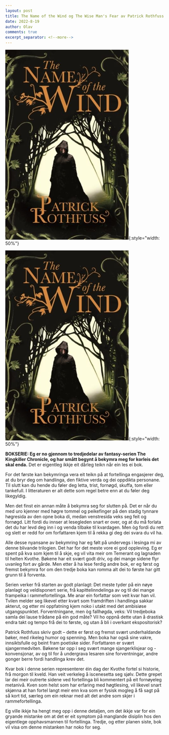 ```yaml
---
layout: post
title: The Name of the Wind og The Wise Man's Fear av Patrick Rothfuss
date: 2022-8-19
author: Olav
comments: true
excerpt_separator: <!--more-->
---
```


![Omslaget til The Name of the Wind viser ein kappekledd person i ein mørk skog](/images/nameofthewind.jpg){:style="width: 50%"}

![Omslaget til The Wise Man's Fear viser ein raudhåra person med sverd i ein mørk skog](/images/nameofthewind.jpg){:style="width: 50%"}

**BOKSERIE: Eg er no gjennom to tredjedelar av fantasy-serien The Kingkiller Chronicle, og har smått begynt å bekymra meg for korleis det skal enda.** Det er eigentleg ikkje eit dårleg teikn når ein les ei bok. <!--more-->

For det første kan bekymringa vera eit teikn på at fortellinga engasjerer deg, at du bryr deg om handlinga, den fiktive verda og dei oppdikta personane. Til slutt kan du hende du føler deg letta, trist, fornøgd, skuffa, tom eller tankefull. I litteraturen er alt dette som regel betre enn at du føler deg likegyldig. 

Men det finst ein annan måte å bekymra seg for slutten på. Det er når du med uro kjenner med høgre tommel og peikefinger på den stadig tynnare høgresida av den opne boka di, medan venstresida veks seg feit og fornøgd. Litt fordi du innser at lesegleden snart er over, og at du må forlata det du har levd deg inn i og venda tilbake til kvardagen. Men òg fordi du rett og slett er redd for om forfattaren kjem til å rekka gi deg dei svara du vil ha.

Alle desse nyansane av bekymring har eg følt på undervegs i lesinga mi av denne blivande trilogien. Det har for det meste vore ei god oppleving. Eg er spent på kva som kjem til å skje, eg vil vita meir om Temerant og lagnaden til helten Kvothe. Bøkene har eit svært godt driv, og dei mange sidene flyr uvanleg fort av gårde. Men etter å ha lese ferdig andre bok, er eg først og fremst bekymra for om den tredje boka kan romma alt dei to første har gitt grunn til å forventa.

Serien verker frå starten av godt planlagt: Det meste tyder på ein nøye planlagt og veldisponert serie, frå kapittelinndelinga av og til dei mange frampeika i rammefortellinga. Me anar ein forfattar som veit kvar han vil. Tvilen melder seg likevel etter kvart som framdriften i handlinga sakkar akterut, og etter mi oppfatning kjem noko i utakt med det ambisiøse utgangspunktet. Forventningane, men òg fallhøgda, veks: Vil tredjeboka samla dei lause trådane på ein god måte? Vil ho oppnå dette utan å drastisk endra takt og tempo frå dei to første, og utan å bli i overkant ekspositorisk?

Patrick Rothfuss skriv godt – dette er først og fremst svært underhaldande bøker, med rikeleg humor og spenning. Men boka har også sine vakre, innsiktsfulle og beint fram poetiske sider. Forfattaren er svært sjangermedviten. Bøkene tar opp i seg svært mange sjangerklisjear og -konvensjonar, av og til for å undergrava lesaren sine forventningar, andre gonger berre fordi handlinga krev det. 

Kvar bok i denne serien representerer éin dag der Kvothe fortel si historie, frå morgon til kveld. Han veit verkeleg å iscenesetta seg sjølv. Dette grepet lar dei meir outrerte sidene ved fortellinga bli kommentert på eit fornøyeleg metanivå. Kven som helst som har erfaring med høgtlesing, vil likevel snart skjønna at han fortel langt meir enn kva som er fysisk mogleg å få sagt på så kort tid, særleg om ein reknar med alt det andre som skjer i rammefortellinga.

Eg ville ikkje ha hengt meg opp i denne detaljen, om det ikkje var for ein gryande mistanke om at det er eit symptom på manglande disiplin hos den eigentlege opphavsmannen til fortellinga. Tredje, og etter planen siste, bok vil visa om denne mistanken har noko for seg.